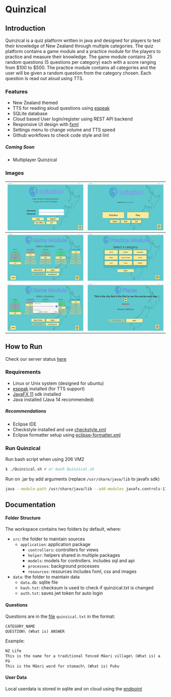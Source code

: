 # Quinzical

## Introduction

Quinzical is a quiz platform written in java and designed for players to test their knowledge of New Zealand through multiple categories. The quiz platform contains a game module and a practice module for the players to practice and measure their knowledge. The game module contains 25 random questions (5 questions per category) each with a score ranging from $100 to $500. The practice module contains all categories and the user will be given a random question from the category chosen. Each question is read out aloud using TTS.

### Features

- New Zealand themed
- TTS for reading aloud questions using [espeak](http://espeak.sourceforge.net/)
- SQLite database
- Cloud based User login/register using REST API backend
- Responsive UI design with [fxml](https://openjfx.io/javadoc/12/javafx.fxml/javafx/fxml/doc-files/introduction_to_fxml.html)
- Settings menu to change volume and TTS speed
- Github workflows to check code style and lint

##### Coming Soon

- Multiplayer Quinzical

### Images
| ![](/images/LoginScreen.png)  | ![](/images/HomeMenu.png)     |
| :---------------------------: | :---------------------------: |
| ![](/images/GameMenu.png)     | ![](/images/PracticeMenu.png) |
| ![](/images/Leaderboard.png)  | ![](/images/Question.png)     |

## How to Run

Check our server status [here](https://quinzical-api.herokuapp.com/)

### Requirements

- Linux or Unix system (designed for ubuntu)
- [espeak](http://espeak.sourceforge.net/) installed (for TTS support)
- [JavaFX 11](https://openjfx.io/) sdk installed
- Java installed (Java 14 recommended)

##### Recommendations

- Eclipse IDE
- Checkstyle installed and use [checkstyle.xml](/checkstyle.xml)
- Eclipse formatter setup using [eclipse-formatter.xml](/eclipse-formatter.xml)

### Run Quinzical

Run bash script when using 206 VM2
```bash
$ ./Quinzical.sh # or bash Quinzical.sh
```
Run on .jar by add arguments (replace `/usr/share/java/lib` to javafx sdk)
```bash
java --module-path /usr/share/java/lib --add-modules javafx.controls-11,javafx.media-11,javafx.base-11,javafx.fxml-11 -jar Quinzical.jar
```

## Documentation

#### Folder Structure

The workspace contains two folders by default, where:

- `src`: the folder to maintain sources
    - `application`: application package
        - `controllers`: controllers for views
        - `helper`: helpers shared in multiple packages
        - `models`: models for controllers. includes sql and api
        - `processes`: background processes
        - `resources`: resources includes fxml, css and images
- `data`: the folder to maintain data
    - `data.db`: sqlite file
    - `hash.txt`: checksum is used to check if quinzical.txt is changed
    - `auth.txt`: saves jwt token for auto login
    
        
#### Questions
Questions are in the [file](/quinzical.txt) ```quinzical.txt``` in the format:
```
CATEGORY_NAME
QUESTION\ (What is) ANSWER
```
Example:
```
NZ Life
This is the name for a traditional fenced Māori village\ (What is) a Pā
This is the Māori word for stomach\ (What is) Puku
```


#### User Data
Local userdata is stored in sqlite and on cloud using the [endpoint](https://quinzical-api.herokuapp.com/)
